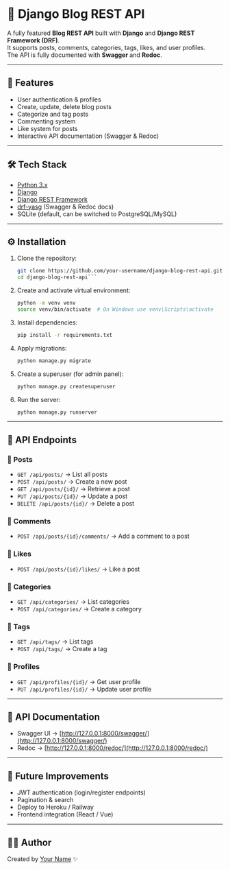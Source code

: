 # 📝 Django Blog REST API

A fully featured **Blog REST API** built with **Django** and **Django REST Framework (DRF)**.  
It supports posts, comments, categories, tags, likes, and user profiles.  
The API is fully documented with **Swagger** and **Redoc**.

---

## 🚀 Features
- User authentication & profiles  
- Create, update, delete blog posts  
- Categorize and tag posts  
- Commenting system  
- Like system for posts  
- Interactive API documentation (Swagger & Redoc)  

---

## 🛠 Tech Stack
- [Python 3.x](https://www.python.org/)  
- [Django](https://www.djangoproject.com/)  
- [Django REST Framework](https://www.django-rest-framework.org/)  
- [drf-yasg](https://drf-yasg.readthedocs.io/) (Swagger & Redoc docs)  
- SQLite (default, can be switched to PostgreSQL/MySQL)  

---

## ⚙️ Installation

1. Clone the repository:
   ```bash
   git clone https://github.com/your-username/django-blog-rest-api.git
   cd django-blog-rest-api```

2. Create and activate virtual environment:

   ```bash
   python -m venv venv
   source venv/bin/activate  # On Windows use venv\Scripts\activate
   ```

3. Install dependencies:

   ```bash
   pip install -r requirements.txt
   ```

4. Apply migrations:

   ```bash
   python manage.py migrate
   ```

5. Create a superuser (for admin panel):

   ```bash
   python manage.py createsuperuser
   ```

6. Run the server:

   ```bash
   python manage.py runserver
   ```

---

## 📌 API Endpoints

### 🔹 Posts

* `GET /api/posts/` → List all posts
* `POST /api/posts/` → Create a new post
* `GET /api/posts/{id}/` → Retrieve a post
* `PUT /api/posts/{id}/` → Update a post
* `DELETE /api/posts/{id}/` → Delete a post

### 🔹 Comments

* `POST /api/posts/{id}/comments/` → Add a comment to a post

### 🔹 Likes

* `POST /api/posts/{id}/likes/` → Like a post

### 🔹 Categories

* `GET /api/categories/` → List categories
* `POST /api/categories/` → Create a category

### 🔹 Tags

* `GET /api/tags/` → List tags
* `POST /api/tags/` → Create a tag

### 🔹 Profiles

* `GET /api/profiles/{id}/` → Get user profile
* `PUT /api/profiles/{id}/` → Update user profile

---

## 📖 API Documentation

* Swagger UI → [http://127.0.0.1:8000/swagger/](http://127.0.0.1:8000/swagger/)
* Redoc → [http://127.0.0.1:8000/redoc/](http://127.0.0.1:8000/redoc/)

---

## 🔮 Future Improvements

* JWT authentication (login/register endpoints)
* Pagination & search
* Deploy to Heroku / Railway
* Frontend integration (React / Vue)

---

## 👨‍💻 Author

Created by [Your Name](https://github.com/rafkix) ✨
```
